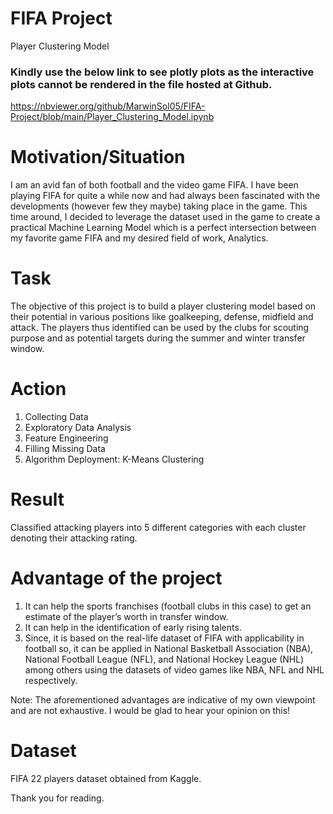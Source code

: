 # FIFA Project
Player Clustering Model

### Kindly use the below link to see plotly plots as the interactive plots cannot be rendered in the file hosted at Github.
https://nbviewer.org/github/MarwinSol05/FIFA-Project/blob/main/Player_Clustering_Model.ipynb

# Motivation/Situation
I am an avid fan of both football and the video game FIFA. I have been playing FIFA for quite a while now and had always been fascinated with the developments (however few they maybe) taking place in the game. This time around, I decided to leverage the dataset used in the game to create a practical Machine Learning Model which is a perfect intersection between my favorite game FIFA and my desired field of work, Analytics.

# Task
The objective of this project is to build a player clustering model based on their potential in various positions like goalkeeping, defense, midfield and attack. The players thus identified can be used by the clubs for scouting purpose and as potential targets during the summer and winter transfer window.

# Action
1. Collecting Data
2. Exploratory Data Analysis
3. Feature Engineering
4. Filling Missing Data
5. Algorithm Deployment: K-Means Clustering

# Result 
Classified attacking players into 5 different categories with each cluster denoting their attacking rating.

# Advantage of the project
1.	It can help the sports franchises (football clubs in this case) to get an estimate of the player’s worth in transfer window.
2.	It can help in the identification of early rising talents.
3.	Since, it is based on the real-life dataset of FIFA with applicability in football so, it can be applied in National Basketball Association (NBA), National Football League (NFL), and National Hockey League (NHL) among others using the datasets of video games like NBA, NFL and NHL respectively.

Note: The aforementioned advantages are indicative of my own viewpoint and are not exhaustive. I would be glad to hear your opinion on this! 

# Dataset
FIFA 22 players dataset obtained from Kaggle.

Thank you for reading.
